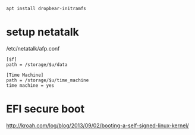 ```
apt install dropbear-initramfs
```


# setup netatalk 
/etc/netatalk/afp.conf
```
[$f]
path = /storage/$u/data

[Time Machine]
path = /storage/$u/time_machine
time machine = yes
```

# EFI secure boot
http://kroah.com/log/blog/2013/09/02/booting-a-self-signed-linux-kernel/